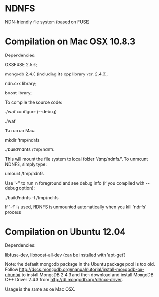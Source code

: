 NDNFS
=====

NDN-friendly file system (based on FUSE)

Compilation on Mac OSX 10.8.3
=============================

Dependencies:

OXSFUSE 2.5.6;

mongodb 2.4.3 (including its cpp library ver. 2.4.3);

ndn.cxx library;

boost library;

To compile the source code:

./waf configure (--debug)

./waf

To run on Mac:

mkdir /tmp/ndnfs

./build/ndnfs /tmp/ndnfs

This will mount the file system to local folder '/tmp/ndnfs/'. To unmount NDNFS, simply type:

umount /tmp/ndnfs

Use '-f' to run in foreground and see debug info (if you compiled with --debug option):

./build/ndnfs -f /tmp/ndnfs

If '-f' is used, NDNFS is unmounted automatically when you kill 'ndnfs' process


Compilation on Ubuntu 12.04
===========================

Dependencies:

libfuse-dev, libboost-all-dev (can be installed with 'apt-get')

Note: the default mongodb package in the Ubuntu package pool is too old. Follow http://docs.mongodb.org/manual/tutorial/install-mongodb-on-ubuntu/ to install MongoDB 2.4.3 and then download and install MongoDB C++ Driver 2.4.3 from http://dl.mongodb.org/dl/cxx-driver.

Usage is the same as on Mac OSX.